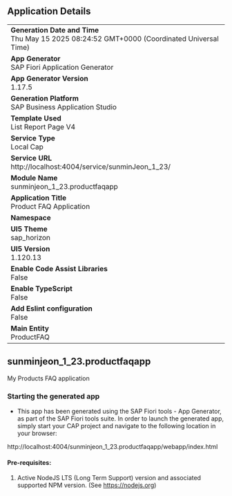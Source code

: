 ## Application Details
|               |
| ------------- |
|**Generation Date and Time**<br>Thu May 15 2025 08:24:52 GMT+0000 (Coordinated Universal Time)|
|**App Generator**<br>SAP Fiori Application Generator|
|**App Generator Version**<br>1.17.5|
|**Generation Platform**<br>SAP Business Application Studio|
|**Template Used**<br>List Report Page V4|
|**Service Type**<br>Local Cap|
|**Service URL**<br>http://localhost:4004/service/sunminJeon_1_23/|
|**Module Name**<br>sunminjeon_1_23.productfaqapp|
|**Application Title**<br>Product FAQ Application|
|**Namespace**<br>|
|**UI5 Theme**<br>sap_horizon|
|**UI5 Version**<br>1.120.13|
|**Enable Code Assist Libraries**<br>False|
|**Enable TypeScript**<br>False|
|**Add Eslint configuration**<br>False|
|**Main Entity**<br>ProductFAQ|

## sunminjeon_1_23.productfaqapp

My Products FAQ application

### Starting the generated app

-   This app has been generated using the SAP Fiori tools - App Generator, as part of the SAP Fiori tools suite.  In order to launch the generated app, simply start your CAP project and navigate to the following location in your browser:

http://localhost:4004/sunminjeon_1_23.productfaqapp/webapp/index.html

#### Pre-requisites:

1. Active NodeJS LTS (Long Term Support) version and associated supported NPM version.  (See https://nodejs.org)


